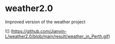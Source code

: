 # weather2.0
Improved version of the weather project


![] (https://github.com/Jianyin-L/weather2.0/blob/main/result/weather_in_Perth.gif)


